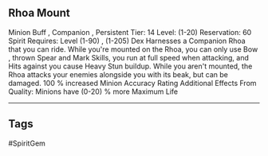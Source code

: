## Rhoa Mount
Minion
Buff , Companion , Persistent
Tier: 14
Level: (1-20)
Reservation: 60 Spirit
Requires: Level (1-90) , (1-205) Dex
Harnesses a Companion Rhoa that you can ride. While you're mounted on the Rhoa, you can only use Bow , thrown Spear and Mark Skills, you run at full speed when attacking, and Hits against you cause Heavy Stun buildup. While you aren't mounted, the Rhoa attacks your enemies alongside you with its beak, but can be damaged.
100 % increased Minion Accuracy Rating
Additional Effects From Quality:
Minions have (0-20) % more Maximum Life

---
## Tags
#SpiritGem
